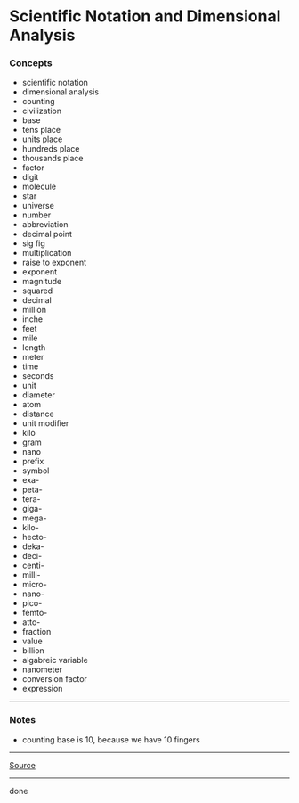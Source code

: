 # Scientific Notation and Dimensional Analysis

### Concepts

- scientific notation
- dimensional analysis
- counting
- civilization
- base
- tens place
- units place
- hundreds place
- thousands place
- factor
- digit
- molecule
- star
- universe
- number
- abbreviation
- decimal point
- sig fig
- multiplication
- raise to exponent
- exponent
- magnitude
- squared
- decimal
- million
- inche
- feet
- mile
- length
- meter
- time
- seconds
- unit
- diameter
- atom
- distance
- unit modifier
- kilo
- gram
- nano
- prefix
- symbol
- exa-
- peta-
- tera-
- giga-
- mega-
- kilo-
- hecto-
- deka-
- deci-
- centi-
- milli-
- micro-
- nano-
- pico-
- femto-
- atto-
- fraction
- value
- billion
- algabreic variable
- nanometer
- conversion factor
- expression

---

### Notes

- counting base is 10, because we have 10 fingers

---

[Source](https://youtu.be/AGxOWIuaBP8)

---

done